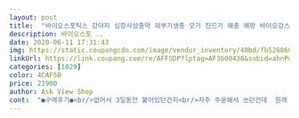 ```yaml
---
layout: post 
title:  "바이오스포틱스 강아지 심장사상충약 외부기생충 모기 진드기 해충 예방 바이오강스 스팟온 개 약 퇴치제 가성심연구소 하트가드 넥스가드 스펙트라 프론트라인 대체용, 5개, 1ml" 
description: 바이오스포 ..
date: 2020-06-11 17:31:43 
img: https://static.coupangcdn.com/image/vendor_inventory/40bd/fb5268686a936c9681bd41c59c7f45eee4591f981d63d1dcd194771b3732.jpg 
linkUrl: https://link.coupang.com/re/AFFSDP?lptag=AF3600438&subid=ahnPublicAsk&pageKey=322748325&itemId=1033799500&vendorItemId=5483437999&traceid=V0-113-3dc125fa282804de 
categories: [1029] 
color: 4CAF50 
price: 21900 
author: Ask View Shop 
cont:  "●구매후기●<br/>없어서 3일동안 붙어있던건지<br/>자주 주문해서 쓰던건데  원래 쓰던거랑 다르게 고양이 그림이라 이번엔 반신반의로 시켜봤는데 그림만 다르고 내용물은 다 똑같네용 ㅎㅎ 안심하고 쓸게요 ! 늘 빠른배송 친절한 상담 감사합니당!<br/>잘 모르겠지만 진드기가 말라있었고 별 증상도 아직 없고 해서 약효가 있던건가 싶습니다.<br/><br/>제가 강아지가 아니라서 잘 모르지만 바르고 난후 별탈 없고 올 여름 가을 잘 넘어가길 바래봅니다.<br/><br/>캠핑 가기전에 바르고 갔는데 갔다온지 3일뒤 집에 있다가 진드기가 기어나왔어요<br/>효과가 있어서 기어나온건지<br/>" 
---
```

